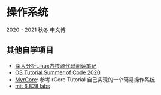 # 操作系统

2020 - 2021 秋冬 申文博

## 其他自学项目

- [深入分析Linux内核源代码阅读笔记](操作系统/深入分析Linux内核源代码阅读笔记.md)
- [OS Tutorial Summer of Code 2020](https://github.com/yunwei37/os-summer-of-code-daily)
- [MyrCore](https://github.com/yunwei37/MyrCore): 参考 rCore Tutorial 自己实现的一个简易操作系统
- [mit 6.828 labs](https://github.com/yunwei37/6.828-2018-labs)
